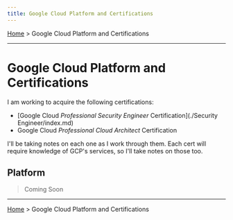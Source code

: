```yaml
---
title: Google Cloud Platform and Certifications
---
```



[Home](../../index.md) > Google Cloud Platform and Certifications

---

# Google Cloud Platform and Certifications

I am working to acquire the following certifications:

- [Google Cloud *Professional Security Engineer* Certification](./Security Engineer/index.md)
- Google Cloud *Professional Cloud Architect* Certification

I'll be taking notes on each one as I work through them. Each cert will require knowledge of GCP's services, so I'll take notes on those too.

## Platform

> Coming Soon

---

[Home](../../index.md) > Google Cloud Platform and Certifications
